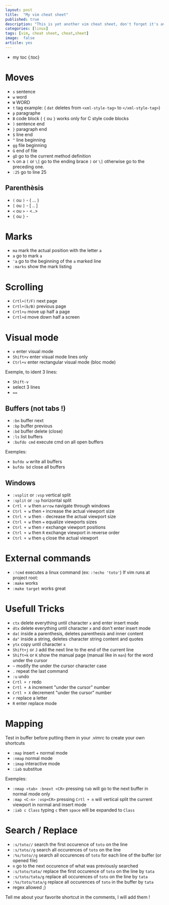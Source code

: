 ```yaml
---
layout: post
title:  "My vim cheat sheet"
published: true
description: "This is yet another vim cheat sheet, don't forget it's available on github if you want to tweak it"
categories: [linux]
tags: [vim, cheat sheet, cheat,sheet]
image:  false
article: yes
---
```


* my toc
{:toc}

# Moves

* `s` sentence
* `w` word 
* `W` WORD
* `t` tag example\: ( `dat` deletes from `<xml-style-tag>` to `</xml-style-tag>`)
* `p` paragraphe
* `B` code block ( `{` ou `}` works only for C style code blocks
* `)` sentence end
* `}` paragraph end
* `$` line end 
* `^` line beginning
* `gg` file beginning
* `G` end of file
* `gD` go to the current method definition
* `%` on a `(` or `\[` go to the ending brace `)` or `\]` otherwise go to the preceding one. 
* `:25` go to line 25

## Parenthèsis

* `(` ou `)` -  ( ... )
* `[` ou `]` - \[ .. \] 
* `<` ou `>` -  <..>
* `{` ou `}` - 

# Marks

* `ma` mark the actual position with the letter `a`
* ``a`` go to mark `a`
* `'a`  go to the beginning of the `a` marked line
* `:marks` show the mark listing

# Scrolling

* `Crtl+(f/F)` next page
* `Crtl+(b/B)` previous page
* `Crtl+u` move up half a page
* `Crtl+d` move down half a screen


# Visual mode

* `v` enter visual mode
* `Shift+v` enter visual mode lines only
* `Ctrl+v` enter rectangular visual mode (bloc mode)

Exemple, to ident 3 lines:
* `Shift-v`  
* select 3 lines  
* `==`  

## Buffers (not tabs !)

* `:bn` buffer next
* `:bp` buffer previous
* `:bd` buffer delete (close)
* `:ls` list buffers
* `:bufdo cmd` execute cmd on all open buffers

Exemples: 
* `bufdo w` write all buffers
* `bufdo bd` close all buffers


## Windows

* `:vsplit` or `:vsp` vertical split
* `:split` or `:sp` horizontal split 
* `Crtl + w` then  `arrow` navigate through windows
* `Ctrl + w` then `+`  increase the actual viewport size
* `Ctrl + w` then `-`  decrease the actual viewport size
* `Ctrl + w` then `=`  equalize viewports sizes
* `Ctrl + w` then `r`  exchange  viewport positions 
* `Ctrl + w` then `R`  exchange viewport in reverse order
* `Ctrl + w` then `q`  close the actual viewport


# External commands

* `:!cmd` executes a linux command (ex\: `:!echo 'toto'`)
If vim runs at project root:
* `:make` works
* `:make target` works great


# Usefull Tricks

* `ctx` delete everything until character `x` and enter insert mode
* `dtx` delete everything until character `x` and don't enter insert mode
* `da(` inside a parenthesis, deletes parenthesis and inner content
* `da"` inside a string, deletes character string content and quotes
* `ytx` copy until character `x`
* `Shift+j` or `J` add the next line to the end of the current line
* `Shift+k` or `K` show the manual page (manual like in `man`)  for the word under the cursor
* `~` modify the under the cursor character case
* `.` repeat the last command
* `:u` undo
* `Crtl + r` redo
* `Crtl + A` increment "under the cursor" number
* `Crtl + X` decrement "under the cursor" number
* `r` replace a letter
* `R` enter replace mode
 
# Mapping

Test in buffer before putting them in your .vimrc to create your own shortcuts
* `:map`  insert + normal mode
* `:nmap` normal mode
* `:imap` interactive mode
* `:iab`  substitue 

Exemples: 
* `:nmap <tab> :bnext <CR>` pressing `tab` will go to the next buffer in normal mode only
* `:map <C-n> :vsp<CR>` pressing `Crtl + n`  will vertical split the current viewport in normal and insert mode
* `:iab c Class` typing  `c` then `space`  will be expanded to `Class`


# Search / Replace

* `:s/toto//` search the first occurence of `toto` on the line
* `:s/toto//g` search all occurences of `toto` on the line
* `:%s/toto//g` search all occurences of `toto` for each line of the buffer (or opened file)
* `n` go to the next occurence of what was previously searched 
* `:s/toto/tata/` replace the first occurence of `toto` on the line by  `tata`  
* `:s/toto/tata/g` replace all occurences of `toto` on the line by `tata`  
* `:%s/toto/tata/g` replace all occurences of `toto` in the buffer by `tata`  
* regex allowed ;)

Tell me about your favorite shortcut in the comments, I will add them !

